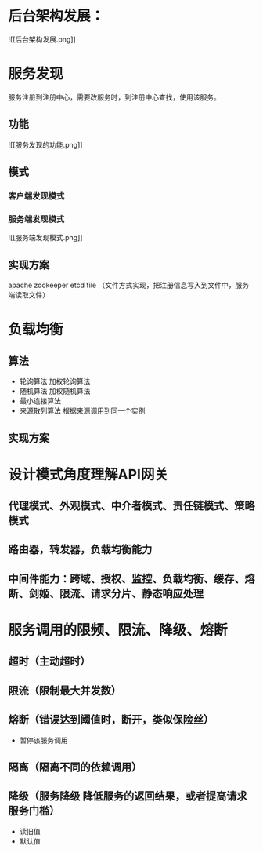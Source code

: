 # 后台架构发展：
![[后台架构发展.png]]
# 服务发现
服务注册到注册中心，需要改服务时，到注册中心查找，使用该服务。
## 功能
![[服务发现的功能.png]]
## 模式
### 客户端发现模式
### 服务端发现模式
![[服务端发现模式.png]]
## 实现方案
apache zookeeper
etcd
file （文件方式实现，把注册信息写入到文件中，服务端读取文件）

# 负载均衡
## 算法
- 轮询算法  加权轮询算法
- 随机算法  加权随机算法
- 最小连接算法
- 来源散列算法 根据来源调用到同一个实例
## 实现方案
# 设计模式角度理解API网关
## 代理模式、外观模式、中介者模式、责任链模式、策略模式
## 路由器，转发器，负载均衡能力
## 中间件能力：跨域、授权、监控、负载均衡、缓存、熔断、剑姬、限流、请求分片、静态响应处理
# 服务调用的限频、限流、降级、熔断
## 超时（主动超时）
## 限流（限制最大并发数）

## 熔断（错误达到阈值时，断开，类似保险丝）
- 暂停该服务调用
## 隔离（隔离不同的依赖调用）
## 降级（服务降级 降低服务的返回结果，或者提高请求服务门槛）
- 读旧值
- 默认值
 
 